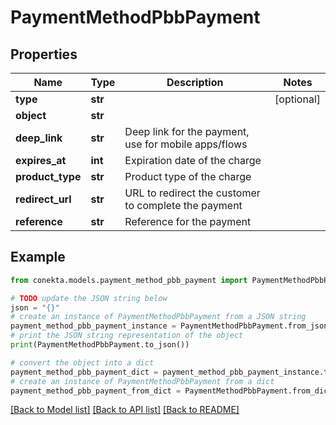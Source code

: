 # PaymentMethodPbbPayment


## Properties

Name | Type | Description | Notes
------------ | ------------- | ------------- | -------------
**type** | **str** |  | [optional] 
**object** | **str** |  | 
**deep_link** | **str** | Deep link for the payment, use for mobile apps/flows | 
**expires_at** | **int** | Expiration date of the charge | 
**product_type** | **str** | Product type of the charge | 
**redirect_url** | **str** | URL to redirect the customer to complete the payment | 
**reference** | **str** | Reference for the payment | 

## Example

```python
from conekta.models.payment_method_pbb_payment import PaymentMethodPbbPayment

# TODO update the JSON string below
json = "{}"
# create an instance of PaymentMethodPbbPayment from a JSON string
payment_method_pbb_payment_instance = PaymentMethodPbbPayment.from_json(json)
# print the JSON string representation of the object
print(PaymentMethodPbbPayment.to_json())

# convert the object into a dict
payment_method_pbb_payment_dict = payment_method_pbb_payment_instance.to_dict()
# create an instance of PaymentMethodPbbPayment from a dict
payment_method_pbb_payment_from_dict = PaymentMethodPbbPayment.from_dict(payment_method_pbb_payment_dict)
```
[[Back to Model list]](../README.md#documentation-for-models) [[Back to API list]](../README.md#documentation-for-api-endpoints) [[Back to README]](../README.md)


